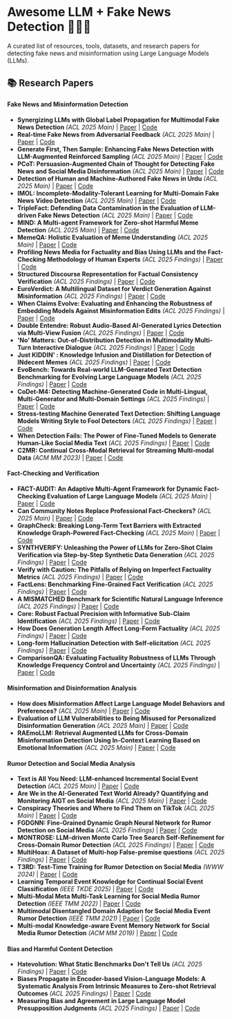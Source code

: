 # Awesome LLM + Fake News Detection 🕵️‍♂️🤖
A curated list of resources, tools, datasets, and research papers for detecting fake news and misinformation using Large Language Models (LLMs).

## 📚 Research Papers

#### **Fake News and Misinformation Detection**
- **Synergizing LLMs with Global Label Propagation for Multimodal Fake News Detection** *(ACL 2025 Main)* | [Paper](#) | [Code](#)
- **Real-time Fake News from Adversarial Feedback** *(ACL 2025 Main)* | [Paper](#) | [Code](#)
- **Generate First, Then Sample: Enhancing Fake News Detection with LLM-Augmented Reinforced Sampling** *(ACL 2025 Main)* | [Paper](#) | [Code](#)
- **PCoT: Persuasion-Augmented Chain of Thought for Detecting Fake News and Social Media Disinformation** *(ACL 2025 Main)* | [Paper](#) | [Code](#)
- **Detection of Human and Machine-Authored Fake News in Urdu** *(ACL 2025 Main)* | [Paper](#) | [Code](#)
- **IMOL: Incomplete-Modality-Tolerant Learning for Multi-Domain Fake News Video Detection** *(ACL 2025 Main)* | [Paper](#) | [Code](#)
- **TripleFact: Defending Data Contamination in the Evaluation of LLM-driven Fake News Detection** *(ACL 2025 Main)* | [Paper](#) | [Code](#)
- **MIND: A Multi-agent Framework for Zero-shot Harmful Meme Detection** *(ACL 2025 Main)* | [Paper](#) | [Code](#)
- **MemeQA: Holistic Evaluation of Meme Understanding** *(ACL 2025 Main)* | [Paper](#) | [Code](#)
- **Profiling News Media for Factuality and Bias Using LLMs and the Fact-Checking Methodology of Human Experts** *(ACL 2025 Findings)* | [Paper](#) | [Code](#)
- **Structured Discourse Representation for Factual Consistency Verification** *(ACL 2025 Findings)* | [Paper](#) | [Code](#)
- **EuroVerdict: A Multilingual Dataset for Verdict Generation Against Misinformation** *(ACL 2025 Findings)* | [Paper](#) | [Code](#)
- **When Claims Evolve: Evaluating and Enhancing the Robustness of Embedding Models Against Misinformation Edits** *(ACL 2025 Findings)* | [Paper](#) | [Code](#)
- **Double Entendre: Robust Audio-Based AI-Generated Lyrics Detection via Multi-View Fusion** *(ACL 2025 Findings)* | [Paper](#) | [Code](#)
- **'No' Matters: Out-of-Distribution Detection in Multimodality Multi-Turn Interactive Dialogue** *(ACL 2025 Findings)* | [Paper](#) | [Code](#)
- **Just KIDDIN' : Knowledge Infusion and Distillation for Detection of INdecent Memes** *(ACL 2025 Findings)* | [Paper](#) | [Code](#)
- **EvoBench: Towards Real-world LLM-Generated Text Detection Benchmarking for Evolving Large Language Models** *(ACL 2025 Findings)* | [Paper](#) | [Code](#)
- **CoDet-M4: Detecting Machine-Generated Code in Multi-Lingual, Multi-Generator and Multi-Domain Settings** *(ACL 2025 Findings)* | [Paper](#) | [Code](#)
- **Stress-testing Machine Generated Text Detection: Shifting Language Models Writing Style to Fool Detectors** *(ACL 2025 Findings)* | [Paper](#) | [Code](#)
- **When Detection Fails: The Power of Fine-Tuned Models to Generate Human-Like Social Media Text** *(ACL 2025 Findings)* | [Paper](#) | [Code](#)
- **C2MR: Continual Cross-Modal Retrieval for Streaming Multi-modal Data** *(ACM MM 2023)* | [Paper](#) | [Code](#)

#### **Fact-Checking and Verification**
- **FACT-AUDIT: An Adaptive Multi-Agent Framework for Dynamic Fact-Checking Evaluation of Large Language Models** *(ACL 2025 Main)* | [Paper](#) | [Code](#)
- **Can Community Notes Replace Professional Fact-Checkers?** *(ACL 2025 Main)* | [Paper](#) | [Code](#)
- **GraphCheck: Breaking Long-Term Text Barriers with Extracted Knowledge Graph-Powered Fact-Checking** *(ACL 2025 Main)* | [Paper](#) | [Code](#)
- **SYNTHVERIFY: Unleashing the Power of LLMs for Zero-Shot Claim Verification via Step-by-Step Synthetic Data Generation** *(ACL 2025 Findings)* | [Paper](#) | [Code](#)
- **Verify with Caution: The Pitfalls of Relying on Imperfect Factuality Metrics** *(ACL 2025 Findings)* | [Paper](#) | [Code](#)
- **FactLens: Benchmarking Fine-Grained Fact Verification** *(ACL 2025 Findings)* | [Paper](#) | [Code](#)
- **A MISMATCHED Benchmark for Scientific Natural Language Inference** *(ACL 2025 Findings)* | [Paper](#) | [Code](#)
- **Core: Robust Factual Precision with Informative Sub-Claim Identification** *(ACL 2025 Findings)* | [Paper](#) | [Code](#)
- **How Does Generation Length Affect Long-Form Factuality** *(ACL 2025 Findings)* | [Paper](#) | [Code](#)
- **Long-form Hallucination Detection with Self-elicitation** *(ACL 2025 Findings)* | [Paper](#) | [Code](#)
- **ComparisonQA: Evaluating Factuality Robustness of LLMs Through Knowledge Frequency Control and Uncertainty** *(ACL 2025 Findings)* | [Paper](#) | [Code](#)

#### **Misinformation and Disinformation Analysis**
- **How does Misinformation Affect Large Language Model Behaviors and Preferences?** *(ACL 2025 Main)* | [Paper](#) | [Code](#)
- **Evaluation of LLM Vulnerabilities to Being Misused for Personalized Disinformation Generation** *(ACL 2025 Main)* | [Paper](#) | [Code](#)
- **RAEmoLLM: Retrieval Augmented LLMs for Cross-Domain Misinformation Detection Using In-Context Learning Based on Emotional Information** *(ACL 2025 Main)* | [Paper](#) | [Code](#)

#### **Rumor Detection and Social Media Analysis**
- **Text is All You Need: LLM-enhanced Incremental Social Event Detection** *(ACL 2025 Main)* | [Paper](#) | [Code](#)
- **Are We in the AI-Generated Text World Already? Quantifying and Monitoring AIGT on Social Media** *(ACL 2025 Main)* | [Paper](#) | [Code](#)
- **Conspiracy Theories and Where to Find Them on TikTok** *(ACL 2025 Main)* | [Paper](#) | [Code](#)
- **FGDGNN: Fine-Grained Dynamic Graph Neural Network for Rumor Detection on Social Media** *(ACL 2025 Findings)* | [Paper](#) | [Code](#)
- **MONTROSE: LLM-driven Monte Carlo Tree Search Self-Refinement for Cross-Domain Rumor Detection** *(ACL 2025 Findings)* | [Paper](#) | [Code](#)
- **MultiHoax: A Dataset of Multi-hop False-premise questions** *(ACL 2025 Findings)* | [Paper](#) | [Code](#)
- **T3RD: Test-Time Training for Rumor Detection on Social Media** *(WWW 2024)* | [Paper](#) | [Code](#)
- **Learning Temporal Event Knowledge for Continual Social Event Classification** *(IEEE TKDE 2025)* | [Paper](#) | [Code](#)
- **Multi-Modal Meta Multi-Task Learning for Social Media Rumor Detection** *(IEEE TMM 2022)* | [Paper](#) | [Code](#)
- **Multimodal Disentangled Domain Adaption for Social Media Event Rumor Detection** *(IEEE TMM 2021)* | [Paper](#) | [Code](#)
- **Multi-modal Knowledge-aware Event Memory Network for Social Media Rumor Detection** *(ACM MM 2019)* | [Paper](#) | [Code](#)

#### **Bias and Harmful Content Detection**
- **Hatevolution: What Static Benchmarks Don't Tell Us** *(ACL 2025 Findings)* | [Paper](#) | [Code](#)
- **Biases Propagate in Encoder-based Vision-Language Models: A Systematic Analysis From Intrinsic Measures to Zero-shot Retrieval Outcomes** *(ACL 2025 Findings)* | [Paper](#) | [Code](#)
- **Measuring Bias and Agreement in Large Language Model Presupposition Judgments** *(ACL 2025 Findings)* | [Paper](#) | [Code](#)
